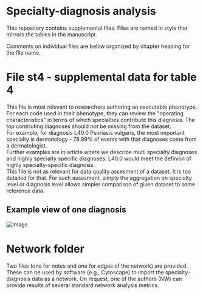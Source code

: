 # Specialty-diagnosis analysis

This repository contains supplemental files. Files are named in style that mirrors the tables in the manuscript.

Comments on individual files are below organized by chapter heading for the file name.

# File st4 - supplemental data for table 4

This file is most relevant to researchers authoring an executable phenotype. For each code used in their phenotype, they can review the "operating characteristics" in terms of which specialties contribute this diagnosis. The top contriuting diagnoses should not be missing from the dataset.  
For example, for diagnosis L40.0 Psoriasis vulgaris, the most important specialty is dermatology - 78.99% of events with that diagnoses come from a dermatologist.  
Further examples are in article where we describe multi specialty diagnoses and highly specialty specific diagnoses. L40.0 would meet the definion of highly specialty-specific diagnosis.  
This file is not as relevant for data quality assesment of a dataset. It is too detailed for that. For such assesment, simply the aggregation on specialty level or diagnosis level allows simpler comparison of given dataset to some reference data.  

## Example view of one diagnosis
![image](https://user-images.githubusercontent.com/7526119/115904897-574ec700-a433-11eb-8476-46ca80934717.png)

# Network folder
Two files (one for notes and one for edges of the network) are provided. These can be used by software (e.g., Cytoscape) to import the specialty-diagnosis data as a network. On request, one of the authors (NW) can provide results of several standard network analysis metrics.
